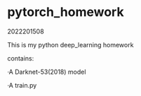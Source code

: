# pytorch_homework

2022201508

This is my python deep_learning homework

contains:

·A Darknet-53(2018) model

·A train.py
